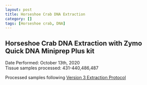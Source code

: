 ```yaml
---
layout: post
title: Horseshoe Crab DNA Extraction
category: []
tags: [Horseshoe crab, DNA]
---
```

## Horseshoe Crab DNA Extraction with Zymo Quick DNA Miniprep Plus kit
Date Performed: October 13th, 2020\
Tissue samples processed: 431-440,486,487 

Processed samples following [Version 3 Extraction Protocol](https://njameral.github.io/Ameral_Lab_Notebook/Horseshoe-Crab-DNA-Extraction-6/)

